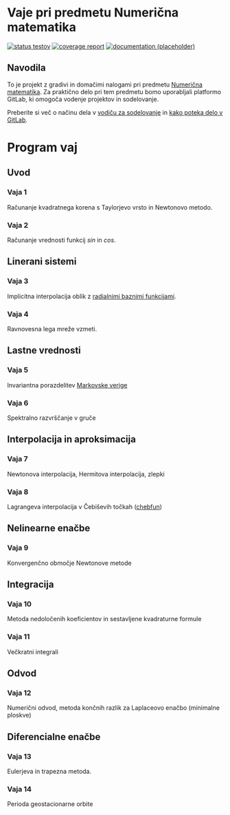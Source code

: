 # Vaje pri predmetu Numerična matematika

[![status testov](https://gitlab.com/nummat/vaje-nummat/badges/master/pipeline.svg)](https://gitlab.com/nummat/vaje-nummat/commits/master)
[![coverage report](https://gitlab.com/nummat/vaje-nummat/badges/master/coverage.svg)](https://gitlab.com/nummat/vaje-nummat/commits/master)
[![documentation (placeholder)](https://img.shields.io/badge/docs-latest-blue.svg)](https://nummat.gitlab.io/vaje-nummat/)


## Navodila

To je projekt z gradivi in domačimi nalogami pri predmetu [Numerična matematika](https://ucilnica.fri.uni-lj.si/1920/course/view.php?id=117).
Za praktično delo pri tem predmetu bomo uporabljali platformo GitLab, ki omogoča 
vodenje projektov in sodelovanje. 

Preberite si več o načinu dela v [vodiču za sodelovanje](CONTRIBUTING.adoc) in 
[kako poteka delo v GitLab](workflow.adoc).

# Program vaj

## Uvod

### Vaja 1
Računanje kvadratnega korena s Taylorjevo vrsto in Newtonovo metodo.

### Vaja 2
Računanje vrednosti funkcij *sin* in *cos*.

## Linerani sistemi

### Vaja 3

Implicitna interpolacija oblik z 
[radialnimi baznimi funkcijami](https://en.wikipedia.org/wiki/Radial_basis_function).

### Vaja 4

Ravnovesna lega mreže vzmeti.

## Lastne vrednosti

### Vaja 5

Invariantna porazdelitev [Markovske verige](https://en.wikipedia.org/wiki/Markov_chain)

### Vaja 6

Spektralno razvrščanje v gruče

## Interpolacija in aproksimacija

### Vaja 7

Newtonova interpolacija, Hermitova interpolacija, zlepki

### Vaja 8

Lagrangeva interpolacija v  Čebiševih točkah ([chebfun](http://www.chebfun.org/))

## Nelinearne enačbe

### Vaja 9

Konvergenčno območje Newtonove metode

## Integracija

### Vaja 10

Metoda nedoločenih koeficientov in sestavljene kvadraturne formule

### Vaja 11

Večkratni integrali

## Odvod

### Vaja 12

Numerični odvod, metoda končnih razlik za Laplaceovo enačbo (minimalne ploskve)

## Diferencialne enačbe

### Vaja 13

Eulerjeva in trapezna metoda.

### Vaja 14

Perioda geostacionarne orbite
